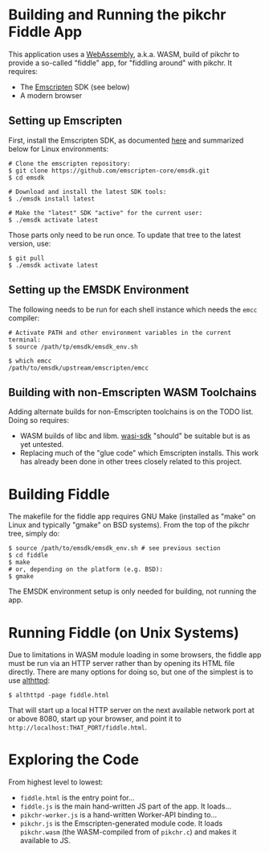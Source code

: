 # Building and Running the pikchr Fiddle App

This application uses a [WebAssembly][wasm], a.k.a. WASM, build of
pikchr to provide a so-called "fiddle" app, for "fiddling around" with
pikchr. It requires:

- The [Emscripten][emscripten] SDK (see below)
- A modern browser

## Setting up Emscripten

First, install the Emscripten SDK, as documented
[here](https://emscripten.org/docs/getting_started/downloads.html) and summarized
below for Linux environments:

```
# Clone the emscripten repository:
$ git clone https://github.com/emscripten-core/emsdk.git
$ cd emsdk

# Download and install the latest SDK tools:
$ ./emsdk install latest

# Make the "latest" SDK "active" for the current user:
$ ./emsdk activate latest
```

Those parts only need to be run once. To update that tree to
the latest version, use:

```
$ git pull
$ ./emsdk activate latest
```

## Setting up the EMSDK Environment

The following needs to be run for each shell instance which needs the
`emcc` compiler:

```
# Activate PATH and other environment variables in the current terminal:
$ source /path/tp/emsdk/emsdk_env.sh

$ which emcc
/path/to/emsdk/upstream/emscripten/emcc
```

## Building with non-Emscripten WASM Toolchains

Adding alternate builds for non-Emscripten toolchains is on the
TODO list. Doing so requires:

- WASM builds of libc and libm. [wasi-sdk][] "should" be suitable but
  is as yet untested.
- Replacing much of the "glue code" which Emscripten installs. This
  work has already been done in other trees closely related to this
  project.


# Building Fiddle

The makefile for the fiddle app requires GNU Make (installed as "make"
on Linux and typically "gmake" on BSD systems).  From the top of the
pikchr tree, simply do:


```
$ source /path/to/emsdk/emsdk_env.sh # see previous section
$ cd fiddle
$ make
# or, depending on the platform (e.g. BSD):
$ gmake
```

The EMSDK environment setup is only needed for building, not running
the app.

# Running Fiddle (on Unix Systems)

Due to limitations in WASM module loading in some browsers,
the fiddle app must be run via an HTTP server rather than by
opening its HTML file directly. There are many options for doing so,
but one of the simplest is to use [althttpd][]:

```
$ althttpd -page fiddle.html
```

That will start up a local HTTP server on the next available network
port at or above 8080, start up your browser, and point it to
`http://localhost:THAT_PORT/fiddle.html`.

# Exploring the Code

From highest level to lowest:

- `fiddle.html` is the entry point for...
- `fiddle.js` is the main hand-written JS part of the app. It loads...
- `pikchr-worker.js` is a hand-written Worker-API binding to...
- `pikchr.js` is the Emscripten-generated module code. It loads
  `pikchr.wasm` (the WASM-compiled from of `pikchr.c`) and makes it
  available to JS.


[wasm]: https://developer.mozilla.org/en-US/docs/WebAssembly
[emscripten]: https://emscripten.org/
[althttpd]: https://sqlite.org/althttpd
[wasi-sdk]: https://github.com/WebAssembly/wasi-sdk
